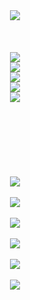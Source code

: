 

<div align="center">
  <img src="https://github.com/user-attachments/assets/05389c7f-25ab-432b-8dda-56332f2021ab"/>
  <br/>
  <br/>
  <br/>
  <br/>
  <img src="https://github.com/user-attachments/assets/a7dc92de-c5b2-4a0c-bc69-674ca4cd6dcf"/>
  <br/>
  <img src="https://github.com/user-attachments/assets/9794fd7a-3617-4e16-9ec0-b8ddc0d8c6ea"/>
  <br/>
  <img src="https://github.com/user-attachments/assets/2a2c7903-dc0c-485c-9d3b-00ccf51d7b33"/>
  <br/>
  <img src="https://github.com/user-attachments/assets/87e51c81-f1af-4a92-89c9-018247ebaaf8"/>
  <br/>
  <img src="https://github.com/user-attachments/assets/41af6d01-a61c-47f2-afe9-f9175823c7f9"/>
  <br/>
  <br/>
  <br/>
  <br/>
  <br/>
  <br/>
  <br/>
  <br/>
  <img src="https://github.com/user-attachments/assets/47e03407-5832-4f07-8ae0-287c5b030419"/>
  <br/>
  <br/>
  <img src="https://github.com/user-attachments/assets/402a58c2-a1a2-4024-af71-5472bfa1d2cc"/>
  <br/>
  <br/>
  <img src="https://github.com/user-attachments/assets/b2a2022d-2c17-4ecb-b4c2-9fe9d83e9a37"/>
  <br/>
  <br/>
  <img src="https://github.com/user-attachments/assets/d536a320-0c83-432b-986d-66eb93d35aaf"/>
  <br/>
  <br/>
  <img src="https://github.com/user-attachments/assets/7eb5566b-8a58-4a7e-9cf2-b3024b92458d"/>
  <br/>
  <br/>
  <img src="https://github.com/user-attachments/assets/554e949f-84ff-4fc9-829b-e4b188af3657"/>
  <br/>
  <br/>
</div>

<br/>


